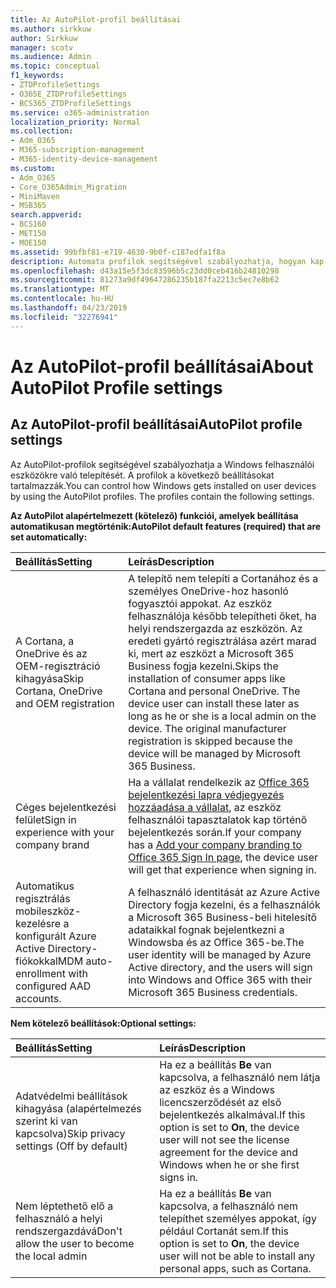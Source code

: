 ```yaml
---
title: Az AutoPilot-profil beállításai
ms.author: sirkkuw
author: Sirkkuw
manager: scotv
ms.audience: Admin
ms.topic: conceptual
f1_keywords:
- ZTDProfileSettings
- O365E_ZTDProfileSettings
- BCS365_ZTDProfileSettings
ms.service: o365-administration
localization_priority: Normal
ms.collection:
- Adm_O365
- M365-subscription-management
- M365-identity-device-management
ms.custom:
- Adm_O365
- Core_O365Admin_Migration
- MiniMaven
- MSB365
search.appverid:
- BCS160
- MET150
- MOE150
ms.assetid: 99bfbf81-e719-4630-9b0f-c187edfa1f8a
description: Automata profilok segítségével szabályozhatja, hogyan kap a Windows telepítése a felhasználói eszközök. A profilok alapértelmezett tartalmaznak, és egyéb beállítások, például Cortana telepítésének kihagyása.
ms.openlocfilehash: d43a15e5f3dc83596b5c23dd0ceb416b24810298
ms.sourcegitcommit: 81273a9df49647286235b187fa2213c5ec7e8b62
ms.translationtype: MT
ms.contentlocale: hu-HU
ms.lasthandoff: 04/23/2019
ms.locfileid: "32276941"
---
```

# <a name="about-autopilot-profile-settings"></a><span data-ttu-id="0955e-104">Az AutoPilot-profil beállításai</span><span class="sxs-lookup"><span data-stu-id="0955e-104">About AutoPilot Profile settings</span></span>

## <a name="autopilot-profile-settings"></a><span data-ttu-id="0955e-105">Az AutoPilot-profil beállításai</span><span class="sxs-lookup"><span data-stu-id="0955e-105">AutoPilot profile settings</span></span>

<span data-ttu-id="0955e-p102">Az AutoPilot-profilok segítségével szabályozhatja a Windows felhasználói eszközökre való telepítését. A profilok a következő beállításokat tartalmazzák.</span><span class="sxs-lookup"><span data-stu-id="0955e-p102">You can control how Windows gets installed on user devices by using the AutoPilot profiles. The profiles contain the following settings.</span></span>
  
 <span data-ttu-id="0955e-108">**Az AutoPilot alapértelmezett (kötelező) funkciói, amelyek beállítása automatikusan megtörténik:**</span><span class="sxs-lookup"><span data-stu-id="0955e-108">**AutoPilot default features (required) that are set automatically:**</span></span>
  
|<span data-ttu-id="0955e-109">**Beállítás**</span><span class="sxs-lookup"><span data-stu-id="0955e-109">**Setting**</span></span>|<span data-ttu-id="0955e-110">**Leírás**</span><span class="sxs-lookup"><span data-stu-id="0955e-110">**Description**</span></span>|
|:-----|:-----|
|<span data-ttu-id="0955e-111">A Cortana, a OneDrive és az OEM-regisztráció kihagyása</span><span class="sxs-lookup"><span data-stu-id="0955e-111">Skip Cortana, OneDrive and OEM registration</span></span>  <br/> |<span data-ttu-id="0955e-p103">A telepítő nem telepíti a Cortanához és a személyes OneDrive-hoz hasonló fogyasztói appokat. Az eszköz felhasználója később telepítheti őket, ha helyi rendszergazda az eszközön. Az eredeti gyártó regisztrálása azért marad ki, mert az eszközt a Microsoft 365 Business fogja kezelni.</span><span class="sxs-lookup"><span data-stu-id="0955e-p103">Skips the installation of consumer apps like Cortana and personal OneDrive. The device user can install these later as long as he or she is a local admin on the device. The original manufacturer registration is skipped because the device will be managed by Microsoft 365 Business.</span></span>  <br/> |
|<span data-ttu-id="0955e-115">Céges bejelentkezési felület</span><span class="sxs-lookup"><span data-stu-id="0955e-115">Sign in experience with your company brand</span></span>  <br/> |<span data-ttu-id="0955e-116">Ha a vállalat rendelkezik az [Office 365 bejelentkezési lapra védjegyezés hozzáadása a vállalat](https://support.office.com/article/a1229cdb-ce19-4da5-90c7-2b9b146aef0a), az eszköz felhasználói tapasztalatok kap történő bejelentkezés során.</span><span class="sxs-lookup"><span data-stu-id="0955e-116">If your company has a [Add your company branding to Office 365 Sign In page](https://support.office.com/article/a1229cdb-ce19-4da5-90c7-2b9b146aef0a), the device user will get that experience when signing in.</span></span>  <br/> |
|<span data-ttu-id="0955e-117">Automatikus regisztrálás mobileszköz-kezelésre a konfigurált Azure Active Directory-fiókokkal</span><span class="sxs-lookup"><span data-stu-id="0955e-117">MDM auto-enrollment with configured AAD accounts.</span></span>  <br/> |<span data-ttu-id="0955e-118">A felhasználó identitását az Azure Active Directory fogja kezelni, és a felhasználók a Microsoft 365 Business-beli hitelesítő adataikkal fognak bejelentkezni a Windowsba és az Office 365-be.</span><span class="sxs-lookup"><span data-stu-id="0955e-118">The user identity will be managed by Azure Active directory, and the users will sign into Windows and Office 365 with their Microsoft 365 Business credentials.</span></span>  <br/> |
   
 <span data-ttu-id="0955e-119">**Nem kötelező beállítások:**</span><span class="sxs-lookup"><span data-stu-id="0955e-119">**Optional settings:**</span></span>
  
|<span data-ttu-id="0955e-120">**Beállítás**</span><span class="sxs-lookup"><span data-stu-id="0955e-120">**Setting**</span></span>|<span data-ttu-id="0955e-121">**Leírás**</span><span class="sxs-lookup"><span data-stu-id="0955e-121">**Description**</span></span>|
|:-----|:-----|
|<span data-ttu-id="0955e-122">Adatvédelmi beállítások kihagyása (alapértelmezés szerint ki van kapcsolva)</span><span class="sxs-lookup"><span data-stu-id="0955e-122">Skip privacy settings (Off by default)</span></span>  <br/> |<span data-ttu-id="0955e-123">Ha ez a beállítás **Be** van kapcsolva, a felhasználó nem látja az eszköz és a Windows licencszerződését az első bejelentkezés alkalmával.</span><span class="sxs-lookup"><span data-stu-id="0955e-123">If this option is set to **On**, the device user will not see the license agreement for the device and Windows when he or she first signs in.</span></span>  <br/> |
|<span data-ttu-id="0955e-124">Nem léptethető elő a felhasználó a helyi rendszergazdává</span><span class="sxs-lookup"><span data-stu-id="0955e-124">Don't allow the user to become the local admin</span></span>  <br/> |<span data-ttu-id="0955e-125">Ha ez a beállítás **Be** van kapcsolva, a felhasználó nem telepíthet személyes appokat, így például Cortanát sem.</span><span class="sxs-lookup"><span data-stu-id="0955e-125">If this option is set to **On**, the device user will not be able to install any personal apps, such as Cortana.</span></span>  <br/> |
   
